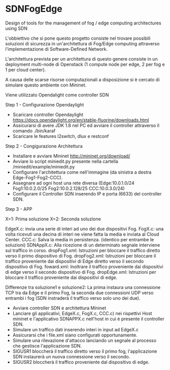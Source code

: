 # SDNFogEdge
Design of tools for the management of fog / edge computing architectures using SDN

L'obbiettivo che si pone questo progetto consiste nel trovare possibili soluzioni di sicurezza in un'architettura di Fog/Edge computing attraverso l'implementazione di Software-Defined Network.

L'architettura prevista per un architettura di questo genere consiste in un deployment multi-node di Openstack (1 compute node per edge, 2 per fog e 1 per cloud center).

A causa delle scarse risorse computazionali a disposizione si è cercato di simulare questo ambiente con Mininet.

Viene utilizzato Opendalight come controller SDN

Step 1 - Configurazione Opendaylight

- Scaricare controller Opendaylight https://docs.opendaylight.org/en/stable-fluorine/downloads.html
- Assicurarsi di avere JDK 1.8 nel PC ed avviare il controller attraverso il comando ./bin/karaf
- Scaricare le features l2switch, dlux e restconf

Step 2 - Congigurazione Architettura

- Installare e avviare Mininet http://mininet.org/download/
- Avviare lo script miniedit.py presente nella cartella /miniedit/example/miniedit.py
- Configurare l'architettura come nell'immagine (da sinistra a destra Edge-Fog1-Fog2-CCC).
- Assegnare ad ogni host una rete diversa (Edge:10.0.1.0/24 Fog1:10.0.2.0/25 Fog2:10.0.2.128/25 CCC:10.0.3.0/24)
- Configurare il Controller SDN inserendo IP e porta (6633) del controller SDN.

Step 3 - APP

X=1: Prima soluzione
X=2: Seconda soluzione

EdgeX.c: invia una serie di interi ad uno dei due dispositivi Fog.
FogX.c: una volta ricevuti una decina di interi ne viene fatta la media e inviata al Cloud Center.
CCC.c: Salva la media in persistenza. (identico per entrambe le soluzioni)
SDNAppX.c: Alla ricezione di un determinato segnale interviene sul traffico in corso.
dropFog1.xml: Istruzioni per bloccare il traffico diretto verso il primo dispositivo di Fog.
dropFog2.xml: Istruzioni per bloccare il traffico proveniente dai dispositivi di Edge diretto verso il secondo dispositivo di Fog.
foward.xml: Inoltrare il traffico proveniente dai dispositivi di edge verso il secondo dispositivo di Fog.
dropEdge.xml: Istruzioni per bloccare il traffico proveniente dai dispositivi di edge.

Differenze tra soluzione1 e soluzione2: La prima instaura una connessione TCP  tra da Edge e il primo Fog, la seconda due connessioni UDP verso entrambi i fog (SDN instraderà il traffico verso solo uno dei due).

- Avviare controller SDN e architettura Mininet
- Lanciare gli applicativi, EdgeX.c, FogX.c, CCC.c) nei rispettivi Host mininet e l'applicativo SDNAPPX.c nell'host in cui è presente il controller SDN.
- Simulare un traffico dati inserendo interi in input ad EdgeX.c
- Assicurarsi che i file.xml siano configurati opportunamente.
- Simulare una rilevazione d'attacco lanciando un segnale al processo che gestisce l'applicazione SDN.
- SIGUSR1 bloccherà il traffico diretto verso il primo fog, l'applicazione SDN instaurerà un nuova connessione verso il secondo.
- SIGUSR2 bloccherà il traffico proveniente dal dispositivo di edge.
